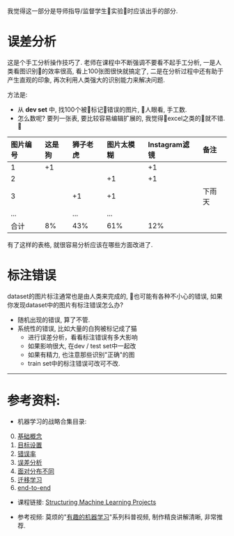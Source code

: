 <!--
.. title: 机器学习的战略(3)--误差分析
.. slug: ji-qi-xue-xi-de-zhan-lue-3-wu-chai-fen-xi
.. date: 2017-12-19 01:23:01 UTC+08:00
.. tags: ML, 教程, 现代眼科医生知识扩展包
.. category: tutorial
.. link:
.. description:
.. type: text
-->

我觉得这一部分是导师指导/监督学生实验时应该出手的部分.

# 误差分析
这是个手工分析操作技巧了. 老师在课程中不断强调不要看不起手工分析, 一是人类看图识别的效率很高, 看上100张图很快就搞定了, 二是在分析过程中还有助于产生直观的印象, 再次利用人类强大的识别能力来解决问题.
<!-- TEASER_END -->

方法是:
* 从 **dev set** 中, 找100个被标记错误的图片, 人眼看, 手工数.
* 怎么数呢? 要列一张表, 要比较容易编辑扩展的, 我觉得excel之类的就不错.


|  图片编号  | 这是狗   |狮子老虎     |图片太模糊 |Instagram滤镜|备注 |
| :------------- | :------------- |:------------- |:------------- |:------------- |:------------- |
| 1      | +1       |||+1||
| 2      |        ||+1|+1||
| 3      |       |+1|+1||下雨天|
| ...      |       |...|...|||
| 合计      | 8% |43%|61%|12%||

有了这样的表格, 就很容易分析应该在哪些方面改进了.

# 标注错误
dataset的图片标注通常也是由人类来完成的, 也可能有各种不小心的错误, 如果你发现dataset中的图片有标注错误怎么办?

* 随机出现的错误, 算了不管.
* 系统性的错误, 比如大量的白狗被标记成了猫
    * 进行误差分析，看看标注错误有多大影响
    * 如果影响很大, 在dev / test set中一起改
    * 如果有精力, 也注意那些识别"正确"的图
    *  train set中的标注错误可改可不改.

----
# 参考资料:
* 机器学习的战略合集目录:

0. [基础概念](../ji-qi-xue-xi-de-zhan-lue-0-ji-chu-gai-nian/)
1. [目标设置](../ji-qi-xue-xi-de-zhan-lue-1-mu-biao-de-she-zhi/)
2. [错误率](../ji-qi-xue-xi-de-zhan-lue-2-cuo-wu-lu/)
3. [误差分析](../ji-qi-xue-xi-de-zhan-lue-3-wu-chai-fen-xi/)
4. [面对分布不同](../ji-qi-xue-xi-de-zhan-lue-4-mian-dui-fen-bu-bu-tong)
5. [迁移学习](../ji-qi-xue-xi-de-zhan-lue-5-qian-yi-xue-xi)
6. [end-to-end](../ji-qi-xue-xi-de-zhan-lue-6-end-to-end/)

* 课程链接:
[Structuring Machine Learning Projects](https://www.coursera.org/learn/machine-learning-projects/home/welcome)

* 参考视频:
莫烦的"[有趣的机器学习](https://morvanzhou.github.io/tutorials/machine-learning/ML-intro/)"系列科普视频, 制作精良讲解清晰, 非常推荐.  
